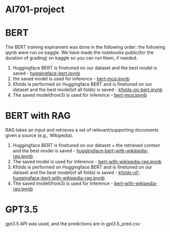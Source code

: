 # AI701-project
# BERT

The BERT training expirament was done in the following order: 
the following ipynb were run on kaggle. We have made the notebooks public(for the duration of grading) on kaggle so you can run them, if needed. 
1. Huggingface BERT is finetuned on our dataset and the best model is saved - [huggingface-bert.ipynb](https://www.kaggle.com/code/noorrabih/huggingface-bert)
2. the saved model is used for inference - [bert-mcq.ipynb](https://www.kaggle.com/code/noorrabih/bert-mcq/notebook)
3. Kfolds is performed on Huggingface BERT and is finetuned on our dataset and the best model(of all folds) is saved - [kfolds-on-bert.ipynb](https://www.kaggle.com/code/noorrabih/kfolds-on-bert)
4. The saved model(from3) is used for inference - [bert-mcq.ipynb](https://www.kaggle.com/code/noorrabih/bert-mcq/notebook)

# BERT with RAG 
RAG takes an input and retrieves a set of relevant/supporting documents given a source (e.g., Wikipedia).

1. Huggingface BERT is finetuned on our dataset + the retrieved context and the best model is saved - [huggingface-bert-with-wikipedia-rag.ipynb](https://www.kaggle.com/code/noorrabih/huggingface-bert-with-wikipedia-rag)
2. The saved model is used for inference - [bert-with-wikipedia-rag.ipynb](https://www.kaggle.com/code/noorrabih/bert-with-wikipedia-rag)
3. Kfolds is performed on Huggingface BERT and is finetuned on our dataset and the best model(of all folds) is saved - [kfolds-of-huggingface-bert-with-wikipedia-rag.ipynb](https://www.kaggle.com/code/noorrabih/kfolds-of-huggingface-bert-with-wikipedia-rag)
4. The saved model(from3) is used for inference - [bert-with-wikipedia-rag.ipynb](https://www.kaggle.com/code/noorrabih/bert-with-wikipedia-rag)

# GPT3.5

gpt3.5 API was used, and the predictions are in gpt3.5_pred.csv
